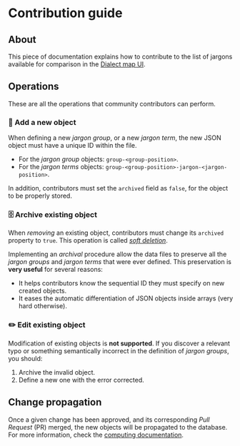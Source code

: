 # Contribution guide

## About
This piece of documentation explains how to contribute to the list of jargons available
for comparison in the [Dialect map UI][dialect-map-ui].


## Operations
These are all the operations that community contributors can perform.

### 🌱 Add a new object
When defining a new _jargon group_, or a new _jargon term_, the new JSON object must have
a unique ID within the file.

- For the _jargon group_ objects: `group-<group-position>`.
- For the _jargon terms_ objects: `group-<group-position>-jargon-<jargon-position>`.

In addition, contributors must set the `archived` field as `false`, for the object to be properly stored.

### 🗄 Archive existing object
When _removing_ an existing object, contributors must change its `archived` property to `true`.
This operation is called [_soft deletion_][wiki-soft-delete].

Implementing an _archival_ procedure allow the data files to preserve all the _jargon groups_ and
_jargon terms_ that were ever defined. This preservation is **very useful** for several reasons:

- It helps contributors know the sequential ID they must specify on new created objects.
- It eases the automatic differentiation of JSON objects inside arrays (very hard otherwise).

### ✏️ Edit existing object
Modification of existing objects is **not supported**. If you discover a relevant typo or something
semantically incorrect in the definition of _jargon groups_, you should:

1. Archive the invalid object.
2. Define a new one with the error corrected.


## Change propagation
Once a given change has been approved, and its corresponding _Pull Request_ (PR) merged, the new objects
will be propagated to the database. For more information, check the [computing documentation][docs-compute].


[dialect-map-ui]: https://github.com/dialect-map/dialect-map-ui
[docs-compute]: compute.md
[wiki-soft-delete]: https://en.wiktionary.org/wiki/soft_deletion

